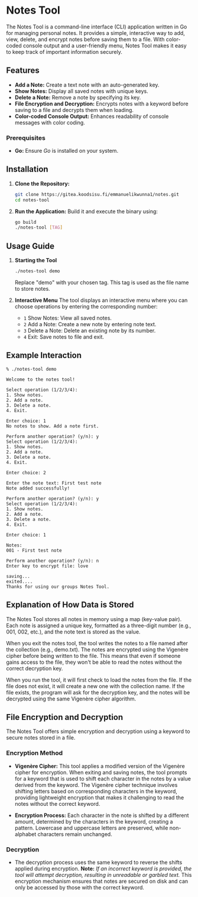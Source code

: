 # Notes Tool
The Notes Tool is a command-line interface (CLI) application written in Go for managing personal notes. It provides a simple, interactive way to add, view, delete, and encrypt notes before saving them to a file. With color-coded console output and a user-friendly menu, Notes Tool makes it easy to keep track of important information securely.

## Features
- **Add a Note:** Create a text note with an auto-generated key.
- **Show Notes:** Display all saved notes with unique keys.
- **Delete a Note:** Remove a note by specifying its key.
- **File Encryption and Decryption:** Encrypts notes with a keyword before saving to a file and decrypts them when loading.
- **Color-coded Console Output:** Enhances readability of console messages with color coding.

### Prerequisites
- **Go:** Ensure *Go* is installed on your system.

## Installation
1. **Clone the Repository:**

    ```bash
    git clone https://gitea.koodsisu.fi/emmanuelikwunna1/notes.git
    cd notes-tool
    ````

2. **Run the Application:** Build it and execute the binary using:

    ````bash
    go build
    ./notes-tool [TAG]
    ````

## Usage Guide
1. **Starting the Tool**

    ````bash
    ./notes-tool demo
    ````
    Replace "demo" with your chosen tag. This tag is used as the file name to store notes.

2. **Interactive Menu** The tool displays an interactive menu where you can choose operations by entering the corresponding number:

    - `1` Show Notes: View all saved notes.
    - `2` Add a Note: Create a new note by entering note text.
    - `3` Delete a Note: Delete an existing note by its number.
    - `4` Exit: Save notes to file and exit.

## Example Interaction

    % ./notes-tool demo

    Welcome to the notes tool!

    Select operation (1/2/3/4):
    1. Show notes.
    2. Add a note.
    3. Delete a note.
    4. Exit.

    Enter choice: 1   
    No notes to show. Add a note first.

    Perform another operation? (y/n): y
    Select operation (1/2/3/4):
    1. Show notes.
    2. Add a note.
    3. Delete a note.
    4. Exit.

    Enter choice: 2

    Enter the note text: First test note
    Note added successfully!

    Perform another operation? (y/n): y
    Select operation (1/2/3/4):
    1. Show notes.
    2. Add a note.
    3. Delete a note.
    4. Exit.

    Enter choice: 1

    Notes:
    001 - First test note

    Perform another operation? (y/n): n
    Enter key to encrypt file: love

    saving...
    exited.... 
    Thanks for using our groups Notes Tool.


## Explanation of How Data is Stored
The Notes Tool stores all notes in memory using a map (key-value pair). Each note is assigned a unique key, formatted as a three-digit number (e.g., 001, 002, etc.), and the note text is stored as the value.

When you exit the notes tool, the tool writes the notes to a file named after the collection (e.g., demo.txt). The notes are encrypted using the Vigenère cipher before being written to the file. This means that even if someone gains access to the file, they won't be able to read the notes without the correct decryption key.

When you run the tool, it will first check to load the notes from the file. If the file does not exist, it will create a new one with the collection name. If the file exists, the program will ask for the decryption key, and the notes will be decrypted using the same Vigenère cipher algorithm.


## File Encryption and Decryption
The Notes Tool offers simple encryption and decryption using a keyword to secure notes stored in a file.

### Encryption Method
- **Vigenère Cipher:** This tool applies a modified version of the Vigenère cipher for encryption. When exiting and saving notes, the tool prompts for a keyword that is used to shift each character in the notes by a value derived from the keyword. The Vigenère cipher technique involves shifting letters based on corresponding characters in the keyword, providing lightweight encryption that makes it challenging to read the notes without the correct keyword.

- **Encryption Process:** Each character in the note is shifted by a different amount, determined by the characters in the keyword, creating a pattern. Lowercase and uppercase letters are preserved, while non-alphabet characters remain unchanged.

### Decryption
- The decryption process uses the same keyword to reverse the shifts applied during encryption. 
**Note:** *If an incorrect keyword is provided, the tool will attempt decryption, resulting in unreadable or garbled text.*
This encryption mechanism ensures that notes are secured on disk and can only be accessed by those with the correct keyword.

